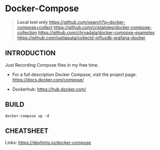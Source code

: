 # Docker-Compose
> **Local test only**
> https://github.com/search?q=docker-compose+collect
https://github.com/cristaloleg/docker-compose-collection
https://github.com/chrvadala/docker-compose-examples
https://github.com/justlaputa/collectd-influxdb-grafana-docker

INTRODUCTION
------------
Just Recording Compose files in my free time.

 * For a full description Docker Compsoe, visit the project page: https://docs.docker.com/compose/

 * Dockerhub: https://hub.docker.com/


BUILD
-----
`docker-compose up -d`

CHEATSHEET
----------
Links: <https://devhints.io/docker-compose>